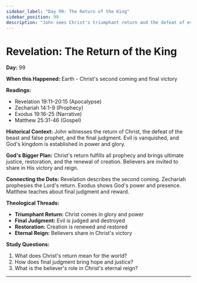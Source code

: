 ```yaml
---
sidebar_label: "Day 99: The Return of the King"
sidebar_position: 99
description: "John sees Christ's triumphant return and the defeat of evil."
---
```


# Revelation: The Return of the King

**Day:** 99

**When this Happened:** Earth - Christ's second coming and final victory

**Readings:**
- Revelation 19:11–20:15 (Apocalypse)
- Zechariah 14:1-9 (Prophecy)
- Exodus 19:16-25 (Narrative)
- Matthew 25:31-46 (Gospel)

**Historical Context:** John witnesses the return of Christ, the defeat of the beast and false prophet, and the final judgment. Evil is vanquished, and God's kingdom is established in power and glory.

**God's Bigger Plan:** Christ's return fulfills all prophecy and brings ultimate justice, restoration, and the renewal of creation. Believers are invited to share in His victory and reign.

**Connecting the Dots:** Revelation describes the second coming. Zechariah prophesies the Lord's return. Exodus shows God's power and presence. Matthew teaches about final judgment and reward.

****Theological Threads:****
- **Triumphant Return:** Christ comes in glory and power
- **Final Judgment:** Evil is judged and destroyed
- **Restoration:** Creation is renewed and restored
- **Eternal Reign:** Believers share in Christ's victory

**Study Questions:**
1. What does Christ's return mean for the world?
2. How does final judgment bring hope and justice?
3. What is the believer's role in Christ's eternal reign?

---